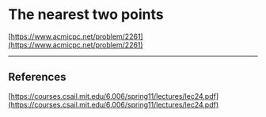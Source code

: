 # The nearest two points

[https://www.acmicpc.net/problem/2261](https://www.acmicpc.net/problem/2261)

---

## References
[https://courses.csail.mit.edu/6.006/spring11/lectures/lec24.pdf](https://courses.csail.mit.edu/6.006/spring11/lectures/lec24.pdf)